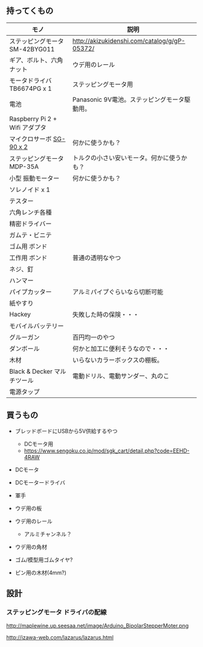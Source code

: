 
## 持ってくもの
|モノ                          |     説明             |
|-----------------------------|----------------------|
| ステッピングモータ SM-42BYG011 | http://akizukidenshi.com/catalog/g/gP-05372/ |
| ギア、ボルト、六角ナット        | ウデ用のレール |
| モータドライバ TB6674PG x 1   | ステッピングモータ用 |
| 電池                        | Panasonic 9V電池。ステッピングモータ駆動用。|
| Raspberry Pi 2 + Wifi アダプタ | |
| マイクロサーボ [SG-90 x 2](http://akizukidenshi.com/catalog/g/gM-08761/) | 何かに使うかも？ |
| ステッピングモータ MDP-35A     | トルクの小さい安いモータ。何かに使うかも？ |
| 小型 振動モーター              | 何かに使うかも？  |
| ソレノイド x 1                | |
| テスター                     | |
| 六角レンチ各種                | |
| 精密ドライバー                | |
| ガムテ・ビニテ                | |
| ゴム用 ボンド                 | |
| 工作用 ボンド                 | 普通の透明なやつ |
| ネジ、釘                     | |
| ハンマー                     | |
| パイプカッター                | アルミパイプぐらいなら切断可能 |
| 紙やすり                     | |
| Hackey                     | 失敗した時の保険・・・ |
| モバイルバッテリー            | |
| グルーガン                   | 百円均一のやつ |
| ダンボール | 何かと加工に便利そうなので・・・ |
| 木材                        | いらないカラーボックスの棚板。 |
| Black & Decker マルチツール   | 電動ドリル、電動サンダー、丸のこ | 
| 電源タップ | |

## 買うもの
* ブレッドボードにUSBから5V供給するやつ
  * DCモータ用
  * https://www.sengoku.co.jp/mod/sgk_cart/detail.php?code=EEHD-4RAW
* DCモータ
* DCモータードライバ

* 軍手
* ウデ用の板
* ウデ用のレール
  * アルミチャンネル？
* ウデ用の角材
* ゴム/模型用ゴムタイヤ?
* ピン用の木材(4mm?)

## 設計
### ステッピングモータ ドライバの配線
http://maplewine.up.seesaa.net/image/Arduino_BipolarStepperMoter.png

http://izawa-web.com/lazarus/lazarus.html
